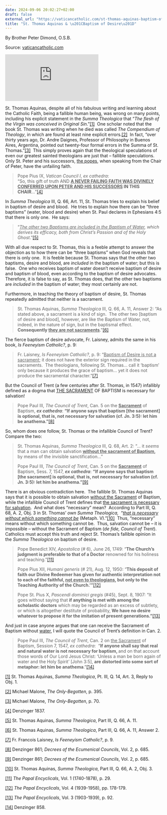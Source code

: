 ```yaml
---
date: 2024-09-06 20:02:27+02:00
draft: false
external_url: "https://vaticancatholic.com/st-thomas-aquinas-baptism-of-desire/"
title: "St. Thomas Aquinas & \u201CBaptism of Desire\u201D"
---
```



By Brother Peter Dimond, O.S.B.

Source: [vaticancatholic.com](https://vaticancatholic.com/st-thomas-aquinas-baptism-of-desire/)

<p><iframe title="YouTube video player" src="https://www.youtube.com/embed/yAIvJwyUmpc" frameborder="0" allowfullscreen="allowfullscreen"></iframe></p>

<p>St. Thomas Aquinas, despite all of his fabulous writing and learning about the Catholic Faith, being a fallible human being, was wrong on many points, including his explicit statement in the <em>Summa Theologica</em> that “<em>The flesh of the Virgin was conceived in Original Sin</em>.”<a href="#_edn1" name="_ednref1">[1]</a>  One scholar noted that the book St. Thomas was writing when he died was called <em>The Compendium of Theology</em>, in which are found at least nine explicit errors.<a href="#_edn2" name="_ednref2">[2]</a>  In fact, “over thirty years ago, Dr. Andre Daignes, Professor of Philosophy in Buenos Aires, Argentina, pointed out twenty-four formal errors in the Summa of St. Thomas.”<a href="#_edn3" name="_ednref3">[3]</a>  This simply proves again that the theological speculations of even our greatest sainted theologians are just that – fallible speculations.  Only St. Peter and his successors, <u>the popes</u>, when speaking from the Chair of Peter, have the unfailing faith.</p>
<blockquote>
<p>Pope Pius IX, <em>Vatican Council I</em>, <em>ex cathedra</em>:<br />“So, this gift of truth AND <strong><u>A NEVER FAILING FAITH WAS DIVINELY CONFERRED UPON PETER AND HIS SUCCESSORS</u> IN THIS CHAIR</strong>…”<a href="#_edn4" name="_ednref4">[4]</a></p>
</blockquote>
<p>In <em>Summa Theologica</em> III, Q. 66, Art. 11, St. Thomas tries to explain his belief in baptism of desire and blood.  He tries to explain how there can be “three baptisms” (water, blood and desire) when St. Paul declares in Ephesians 4:5 that there is only one.  He says:</p>
<blockquote>
<p>“<em><u>The other two Baptisms are included in the Baptism of Water</u>, which derives its efficacy, both from Christ’s Passion and of the Holy Ghost</em>.”<a href="#_edn5" name="_ednref5">[5]</a> </p>
</blockquote>
<p>With all due respect to St. Thomas, this is a feeble attempt to answer the objection as to how there can be “three baptisms” when God reveals that there is only one.  It is feeble because St. Thomas says that the other two baptisms, desire and blood, are <em>included</em> in the baptism of water; but this is false.  One who receives baptism of water doesn’t receive baptism of desire and baptism of blood, even according to the baptism of desire advocates.  Therefore, it is false to say, as St. Thomas does, that the other two baptisms are <em>included</em> in the baptism of water; they most certainly are not. </p>
<p>Furthermore, in teaching the theory of baptism of desire, St. Thomas repeatedly admitted that neither is a sacrament.</p>
<blockquote>
<p>St. Thomas Aquinas,<em> Summa Theologica</em> III, Q. 66, A. 11, Answer 2: “As stated above, a sacrament is a kind of sign.  The other two [baptism of desire and blood], however, are like the Baptism of Water, not, indeed, in the nature of sign, but in the baptismal effect.  <strong>Consequently <u>they are not sacraments</u></strong>.”<a href="#_edn6" name="_ednref6">[6]</a></p>
</blockquote>
<p>The fierce baptism of desire advocate, Fr. Laisney, admits the same in his book, <em>Is Feeneyism Catholic?</em>, p. 9:</p>
<blockquote>
<p>Fr. Laisney, <em>Is Feeneyism Catholic?</em>, p. 9: “<u>Baptism of Desire is not a sacrament</u>; it does not have the exterior sign required in the sacraments.  The theologians, following St. Thomas… call it ‘baptism’ only because it produces the grace of baptism… yet it does not produce the sacramental character.”<a href="#_edn7" name="_ednref7">[7]</a></p>
</blockquote>
<p>But the Council of Trent (a few centuries after St. Thomas, in 1547) infallibly defined as a dogma that <u>THE SACRAMENT</u> OF BAPTISM is necessary for salvation!</p>
<blockquote>
<p>Pope Paul III, <em>The Council of Trent</em>, Can. 5 on the <strong><u>Sacrament</u></strong> of Baptism, <strong><em>ex cathedra</em></strong>: <strong>“If anyone says that baptism [the sacrament] is optional, that is, not necessary for salvation (cf. Jn. 3:5): let him be anathema.”</strong><a href="#_edn8" name="_ednref8">[8]</a></p>
</blockquote>
<p>So, whom does one follow, St. Thomas or the infallible Council of Trent?  Compare the two:</p>
<blockquote>
<p>St. Thomas Aquinas, <em>Summa Theologica</em> III, Q. 68, Art. 2: “… it <em>seems</em> that a man can obtain salvation <strong><u>without the sacrament of Baptism</u>,</strong> by means of the invisible sanctification…”</p>
<p>Pope Paul III, <em>The Council of Trent</em>, Can. 5 on the <strong><u>Sacrament</u></strong> of Baptism, Sess. 7, 1547, <strong><em>ex cathedra</em></strong>: <strong>“If anyone says that baptism [the sacrament] is optional, that is, not necessary for salvation (cf. Jn. 3:5): let him be anathema.”</strong><a href="#_edn9" name="_ednref9">[9]</a></p>
</blockquote>
<p>There is an obvious contradiction here.  The fallible St. Thomas Aquinas says that it is possible to obtain salvation <u>without the Sacrament</u> of Baptism, while the infallible Council of Trent defines that <u>the sacrament is necessary for salvation</u>.  And what does “necessary” mean?  According to Part III, Q. 68, A. 2, Obj. 3 in St. Thomas’ <em>own Summa Theologica,</em>  “<em><u>that is necessary without which something cannot be</u></em> (Metaph. V).”<a href="#_edn10" name="_ednref10">[10]</a>  Thus, “necessary” means without which something cannot be.  Thus, salvation cannot be – it is impossible – without the Sacrament of Baptism (<em>de fide, Council of Trent</em>).  Catholics must accept this truth and reject St. Thomas’s fallible opinion in the <em>Summa Theologica</em> on baptism of desire.</p>
<blockquote>
<p>Pope Benedict XIV, <em>Apostolica </em>(# 6), June 26, 1749: “<strong>The Church’s judgment is preferable to that of a Doctor</strong> renowned for his holiness and teaching.”<a href="#_edn11" name="_ednref11">[11]</a></p>
<p>Pope Pius XII, <em>Humani generis</em> (# 21), Aug. 12, 1950: “<strong>This deposit of faith our Divine Redeemer has given for authentic interpretation not to each of the faithful, <u>not even to theologians</u>, but only to the Teaching Authority of the Church.’”</strong><a href="#_edn12" name="_ednref12">[12]</a></p>
<p>Pope St. Pius X, <em>Pascendi dominici gregis</em> (#45), Sept. 8, 1907: “It goes without saying that <strong>if anything is met with among the scholastic doctors</strong> which may be regarded as an excess of subtlety, or which is altogether destitute of probability,<strong> We have no desire whatever to propose it for the imitation of present generations.”</strong><a href="#_edn13" name="_ednref13">[13]</a></p>
</blockquote>
<p>And just in case anyone argues that one can receive the Sacrament of Baptism without <u>water</u>, I will quote the Council of Trent’s definition in Can. 2.</p>
<blockquote>
<p>Pope Paul III, <em>The Council of Trent</em>, Can. 2 on <u>the Sacrament</u> of Baptism, Session 7, 1547, <em>ex cathedra</em>:  “<strong>If anyone shall say that real and natural water is not necessary for baptism, </strong>and on that account those words of Our Lord Jesus Christ: ‘Unless a man be born again of water and the Holy Spirit’ [John 3:5], <strong>are distorted into some sort of metaphor: let him be anathema</strong>.”<a href="#_edn14" name="_ednref14">[14]</a></p>
</blockquote>
<div class="footnotes">
<div class="footnotes">
<p><a href="#_ednref1" name="_edn1">[1]</a> St. Thomas Aquinas, <em>Summa Theologica</em>, Pt. III, Q. 14, Art. 3, Reply to Obj. 1.</p>
<p><a href="#_ednref2" name="_edn2">[2]</a> Michael Malone, <em>The Only-Begotten</em>, p. 395.</p>
<p><a href="#_ednref3" name="_edn3">[3]</a> Michael Malone, <em>The Only-Begotten</em>, p. 70.</p>
<p><a href="#_ednref4" name="_edn4">[4]</a> Denzinger 1837.</p>
<p><a href="#_ednref5" name="_edn5">[5]</a> St. Thomas Aquinas, <em>Summa Theologica</em>, Part III, Q. 66, A. 11.</p>
<p><a href="#_ednref6" name="_edn6">[6]</a> St. Thomas Aquinas,<em> Summa Theologica</em>, Part III, Q. 66, A. 11, Answer 2.</p>
<p><a href="#_ednref7" name="_edn7">[7]</a> Fr. Francois Laisney, <em>Is Feeneyism Catholic?</em>, p. 9.</p>
<p><a href="#_ednref8" name="_edn8">[8]</a> Denzinger 861; <em>Decrees of the Ecumenical Councils</em>, Vol. 2, p. 685.</p>
<p><a href="#_ednref9" name="_edn9">[9]</a> Denzinger 861; <em>Decrees of the Ecumenical Councils</em>, Vol. 2, p. 685.</p>
<p><a href="#_ednref10" name="_edn10">[10]</a> St. Thomas Aquinas,<em> Summa Theologica</em>, Part III, Q. 66, A. 2, Obj. 3.</p>
<p><a href="#_ednref11" name="_edn11">[11]</a> <em>The Papal Encyclicals</em>, Vol. 1 (1740-1878), p. 29.</p>
<p><a href="#_ednref12" name="_edn12">[12]</a> <em>The Papal Encyclicals</em>, Vol. 4 (1939-1958), pp. 178-179.</p>
<p><a href="#_ednref13" name="_edn13">[13]</a> <em>The Papal Encyclicals</em>, Vol. 3 (1903-1939), p. 92.</p>
<p><a href="#_ednref14" name="_edn14">[14]</a> Denzinger 858.</p>
</div>
</div>
